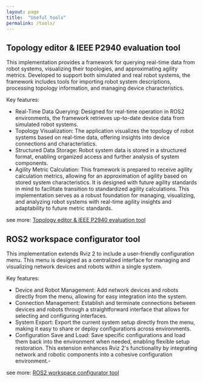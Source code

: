 ```yaml
---
layout: page
title:  "Useful tools"
permalink: /tools/
---
```


## Topology editor & IEEE P2940 evaluation tool

This implementation provides a framework for querying real-time data from robot systems, visualizing their topologies, and approximating agility metrics. Developed to support both simulated and real robot systems, the framework includes tools for importing robot system descriptions, processing topology information, and managing device characteristics.

Key features:
- Real-Time Data Querying: Designed for real-time operation in ROS2 environments, the framework retrieves up-to-date device data from simulated robot systems.
- Topology Visualization: The application visualizes the topology of robot systems based on real-time data, offering insights into device connections and characteristics.
- Structured Data Storage: Robot system data is stored in a structured format, enabling organized access and further analysis of system components.
- Agility Metric Calculation: This framework is prepared to receive agility calculation metrics, allowing for an approximation of agility based on stored system characteristics. It is designed with future agility standards in mind to facilitate transition to standardized agility calculations.
This implementation serves as a robust foundation for managing, visualizing, and analyzing robot systems with real-time agility insights and adaptability to future metric standards.

see more: [Topology editor & IEEE P2940 evaluation tool](https://tdk.bme.hu/conference/VIK/2024/sessions/robot/paper/Robotrendszerek-agilitasanak-szamitasa-valos)

## ROS2 workspace configurator tool

This implementation extends Rviz 2 to include a user-friendly configuration menu. This menu is designed as a centralized interface for managing and visualizing network devices and robots within a single system.

Key features:
- Device and Robot Management: Add network devices and robots directly from the menu, allowing for easy integration into the system.
- Connection Management: Establish and terminate connections between devices and robots through a straightforward interface that allows for selecting and configuring interfaces.
- System Export: Export the current system setup directly from the menu, making it easy to share or deploy configurations across environments.
- Configuration Save and Load: Save specific configurations and load them back into the environment when needed, enabling flexible setup restoration.
This extension enhances Rviz 2's functionality by integrating network and robotic components into a cohesive configuration environment.- 

see more: [ROS2 workspace configurator tool](https://tdk.bme.hu/conference/VIK/2024/sessions/robot/paper/Konfiguracio-menedzsment-halozati)

